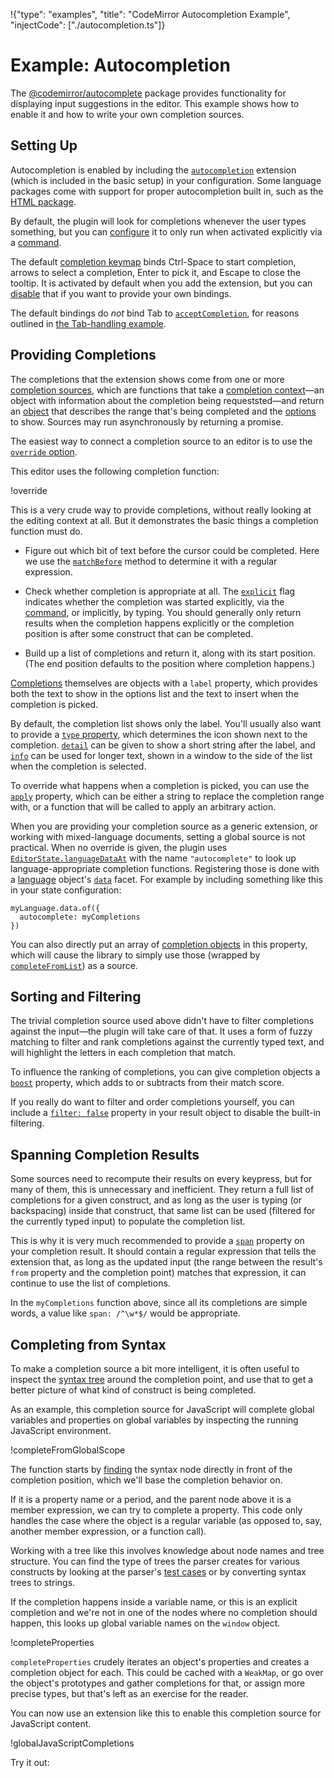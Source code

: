 !{"type": "examples", "title": "CodeMirror Autocompletion Example", "injectCode": ["./autocompletion.ts"]}

# Example: Autocompletion

The [@codemirror/autocomplete](##autocomplete) package provides
functionality for displaying input suggestions in the editor. This
example shows how to enable it and how to write your own completion
sources.

## Setting Up

Autocompletion is enabled by including the
[`autocompletion`](##autocomplete.autocompletion) extension (which is
included in the basic setup) in your configuration. Some language
packages come with support for proper autocompletion built in, such as
the [HTML package](https://github.com/codemirror/lang-html/).

<div id="editor-html"></div>

By default, the plugin will look for completions whenever the user
types something, but you can
[configure](##autocomplete.autocompletion^config.activateOnTyping) it
to only run when activated explicitly via a
[command](##autocomplete.startCompletion).

The default [completion keymap](##autocomplete.completionKeymap) binds
Ctrl-Space to start completion, arrows to select a completion, Enter
to pick it, and Escape to close the tooltip. It is activated by
default when you add the extension, but you can
[disable](##autocomplete.autocompletion^config.defaultKeymap) that if
you want to provide your own bindings.

The default bindings do _not_ bind Tab to
[`acceptCompletion`](##autocomplete.acceptCompletion), for reasons
outlined in [the Tab-handling example](../tab/).

## Providing Completions

The completions that the extension shows come from one or more
[completion sources](##autocomplete.CompletionSource), which are
functions that take a [completion
context](##autocomplete.CompletionContext)—an object with information
about the completion being requeststed—and return an
[object](##autocomplete.CompletionResult) that describes the range
that's being completed and the [options](##autocomplete.Completion) to
show. Sources may run asynchronously by returning a promise.

The easiest way to connect a completion source to an editor is to use
the [`override`
option](##autocomplete.autocompletion^config.override).

<div id="editor-override"></div>

This editor uses the following completion function:

!override

This is a very crude way to provide completions, without really
looking at the editing context at all. But it demonstrates the basic
things a completion function must do.

 - Figure out which bit of text before the cursor could be completed.
   Here we use the
   [`matchBefore`](##autocomplete.CompletionContext.matchBefore)
   method to determine it with a regular expression.

 - Check whether completion is appropriate at all. The
   [`explicit`](##autocomplete.CompletionContext.explicit) flag
   indicates whether the completion was started explicitly, via the
   [command](##autocomplete.startCompletion), or implicitly, by
   typing. You should generally only return results when the
   completion happens explicitly or the completion position is after
   some construct that can be completed.

 - Build up a list of completions and return it, along with its start
   position. (The end position defaults to the position where
   completion happens.)

[Completions](##autocomplete.Completion) themselves are objects with a
`label` property, which provides both the text to show in the options
list and the text to insert when the completion is picked.

By default, the completion list shows only the label. You'll usually
also want to provide a [`type`
property](##autocomplete.Completion.type), which determines the icon
shown next to the completion.
[`detail`](##autocomplete.Completion.detail) can be given to show a
short string after the label, and
[`info`](##autocomplete.Completion.info) can be used for longer text,
shown in a window to the side of the list when the completion is
selected.

To override what happens when a completion is picked, you can use the
[`apply`](##autocomplete.Completion.apply) property, which can be
either a string to replace the completion range with, or a function
that will be called to apply an arbitrary action.

When you are providing your completion source as a generic extension,
or working with mixed-language documents, setting a global source is
not practical. When no override is given, the plugin uses
[`EditorState.languageDataAt`](##state.EditorState.languageDataAt)
with the name `"autocomplete"` to look up language-appropriate
completion functions. Registering those is done with a
[language](##language.Language) object's
[`data`](##language.Language.data) facet. For example by including
something like this in your state configuration:

```
myLanguage.data.of({
  autocomplete: myCompletions
})
```

You can also directly put an array of [completion
objects](##autocomplete.Completion) in this property, which will cause
the library to simply use those (wrapped by
[`completeFromList`](##autocomplete.completeFromList)) as a source.

## Sorting and Filtering

The trivial completion source used above didn't have to filter
completions against the input—the plugin will take care of that. It
uses a form of fuzzy matching to filter and rank completions against
the currently typed text, and will highlight the letters in each
completion that match.

To influence the ranking of completions, you can give completion
objects a [`boost`](##autocomplete.Completion.boost) property, which
adds to or subtracts from their match score.

If you really do want to filter and order completions yourself, you
can include a [`filter:
false`](##autocomplete.CompletionResult.filter) property in your
result object to disable the built-in filtering.

## Spanning Completion Results

Some sources need to recompute their results on every keypress, but
for many of them, this is unnecessary and inefficient. They return a
full list of completions for a given construct, and as long as the
user is typing (or backspacing) inside that construct, that same list
can be used (filtered for the currently typed input) to populate the
completion list.

This is why it is very much recommended to provide a
[`span`](##autocomplete.CompletionResult.span) property on your
completion result. It should contain a regular expression that tells
the extension that, as long as the updated input (the range between
the result's `from` property and the completion point) matches that
expression, it can continue to use the list of completions.

In the `myCompletions` function above, since all its completions are
simple words, a value like `span: /^\w*$/` would be appropriate.

## Completing from Syntax

To make a completion source a bit more intelligent, it is often useful
to inspect the [syntax tree](##language.syntaxTree) around the
completion point, and use that to get a better picture of what kind of
construct is being completed.

As an example, this completion source for JavaScript will complete
global variables and properties on global variables by inspecting the
running JavaScript environment.

!completeFromGlobalScope

The function starts by
[finding](https://lezer.codemirror.net/docs/ref/#common.Tree.resolveInner)
the syntax node directly in front of the completion position, which
we'll base the completion behavior on.

If it is a property name or a period, and the parent node above it is
a member expression, we can try to complete a property. This code only
handles the case where the object is a regular variable (as opposed
to, say, another member expression, or a function call).

Working with a tree like this involves knowledge about node names and
tree structure. You can find the type of trees the parser creates for
various constructs by looking at the parser's [test
cases](https://github.com/lezer-parser/javascript/tree/main/test) or
by converting syntax trees to strings.

If the completion happens inside a variable name, or this is an
explicit completion and we're not in one of the nodes where no
completion should happen, this looks up global variable names on the
`window` object.

!completeProperties

`completeProperties` crudely iterates an object's properties and
creates a completion object for each. This could be cached with a
`WeakMap`, or go over the object's prototypes and gather completions
for that, or assign more precise types, but that's left as an exercise
for the reader.

You can now use an extension like this to enable this completion
source for JavaScript content.

!globalJavaScriptCompletions

Try it out:

<div id="editor-javascript"></div>

<script defer src="../../codemirror.js"></script>
<script defer src="autocompletion.js"></script>
